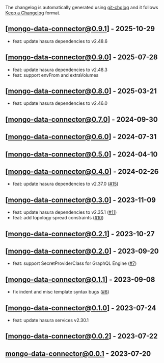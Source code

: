 The changelog is automatically generated using [git-chglog](https://github.com/git-chglog/git-chglog) and it follows [Keep a Changelog](https://keepachangelog.com) format.


<a name="mongo-data-connector@0.9.1"></a>
## [mongo-data-connector@0.9.1] - 2025-10-29
- feat: update hasura dependencies to v2.48.6
  
<a name="mongo-data-connector@0.9.0"></a>
## [mongo-data-connector@0.9.0] - 2025-07-28
- feat: update hasura dependencies to v2.48.3
- feat: support envFrom and extraVolumes

<a name="mongo-data-connector@0.8.0"></a>
## [mongo-data-connector@0.8.0] - 2025-03-21
- feat: update hasura dependencies to v2.46.0

<a name="mongo-data-connector@0.7.0"></a>
## [mongo-data-connector@0.7.0] - 2024-09-30

<a name="mongo-data-connector@0.6.0"></a>
## [mongo-data-connector@0.6.0] - 2024-07-31

<a name="mongo-data-connector@0.5.0"></a>
## [mongo-data-connector@0.5.0] - 2024-04-10

<a name="mongo-data-connector@0.4.0"></a>
## [mongo-data-connector@0.4.0] - 2024-02-26
- feat: update hasura dependencies to v2.37.0 ([#15](https://github.com/hasura/helm-charts/issues/15))

<a name="mongo-data-connector@0.3.0"></a>
## [mongo-data-connector@0.3.0] - 2023-11-09
- feat: update hasura dependencies to v2.35.1 ([#11](https://github.com/hasura/helm-charts/issues/11))
- feat: add topology spread constraints ([#10](https://github.com/hasura/helm-charts/issues/10))

<a name="mongo-data-connector@0.2.1"></a>
## [mongo-data-connector@0.2.1] - 2023-10-27

<a name="mongo-data-connector@0.2.0"></a>
## [mongo-data-connector@0.2.0] - 2023-09-20
- feat: support SecretProviderClass for GraphQL Engine ([#7](https://github.com/hasura/helm-charts/issues/7))

<a name="mongo-data-connector@0.1.1"></a>
## [mongo-data-connector@0.1.1] - 2023-09-08
- fix indent and misc template syntax bugs ([#6](https://github.com/hasura/helm-charts/issues/6))

<a name="mongo-data-connector@0.1.0"></a>
## [mongo-data-connector@0.1.0] - 2023-07-24
- feat: update hasura services v2.30.1

<a name="mongo-data-connector@0.0.2"></a>
## [mongo-data-connector@0.0.2] - 2023-07-22

<a name="mongo-data-connector@0.0.1"></a>
## mongo-data-connector@0.0.1 - 2023-07-20
